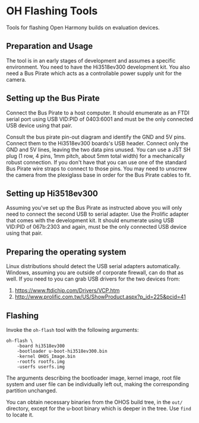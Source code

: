 # OH Flashing Tools

Tools for flashing Open Harmony builds on evaluation devices.

## Preparation and Usage

The tool is in an early stages of development and assumes a specific
environment. You need to have the Hi3518ev300 development kit. You also need a
Bus Pirate which acts as a controllable power supply unit for the camera.

## Setting up the Bus Pirate

Connect the Bus Pirate to a host computer. It should enumerate as an FTDI serial
port using USB VID:PID of 0403:6001 and must be the only connected USB device
using that pair.

Consult the bus pirate pin-out diagram and identify the GND and 5V pins. Connect
them to the Hi3518ev300 boards's USB header. Connect only the GND and 5V lines,
leaving the two data pins unused. You can use a JST SH plug (1 row, 4 pins, 1mm
pitch, about 5mm total width) for a mechanically robust connection. If you don't
have that you can use one of the standard Bus Pirate wire straps to connect to
those pins. You may need to unscrew the camera from the plexiglass base in order
for the Bus Pirate cables to fit.

## Setting up Hi3518ev300

Assuming you've set up the Bus Pirate as instructed above you will only need to
connect the second USB to serial adapter. Use the Prolific adapter that comes
with the development kit. It should enumerate using USB VID:PID of 067b:2303 and
again, must be the only connected USB device using that pair.

## Preparing the operating system

Linux distributions should detect the USB serial adapters automatically.
Windows, assuming you are outside of corporate firewall, can do that as well. If
you need to you can grab USB drivers for the two devices from:

1. https://www.ftdichip.com/Drivers/VCP.htm
2. http://www.prolific.com.tw/US/ShowProduct.aspx?p_id=225&pcid=41

## Flashing

Invoke the `oh-flash` tool with the following arguments:

```
oh-flash \
    -board hi3518ev300
    -bootloader u-boot-hi3518ev300.bin
    -kernel OHOS_Image.bin
    -rootfs rootfs.img
    -userfs userfs.img
```
The arguments describing the bootloader image, kernel image, root file system
and user file can be individually left out, making the corresponding partition
unchanged.

You can obtain necessary binaries from the OHOS build tree, in the `out/` directory,
except for the u-boot binary which is deeper in the tree. Use `find` to locate
it.
